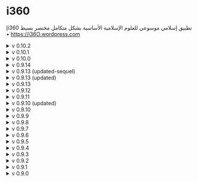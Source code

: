 # i360
إi360 تطبيق إسلامي موسوعي للعلوم الإسلامية الأساسية بشكل متكامل مختصر بسيط
• https://i36O.wordpress.com

<details>
<summary>v 0.10.2</summary>

| Header | Details |
|-----:|-----------|
|     Creation Date/Time | 20/03/2024  14:00|
|     Version | 0.10.2|
|     Version Code | 20240320|
|     AppGyver Runtime Version | 4.9.201|
|     Released OS | **Web** – **Android** - Google (aab) – **Android** - Huawei (aab) – **Android** - Amazon (aab) – **Windows** - Amazon (aab) – **Android** - APKPure (_apk_) – **iOS** (ipa)|
|     Released Build# | 21847 – 21836 – 21836 – 21836 – 21836 – _21836_ – 25776|
|     Released | 24/03/2024|
|     Notes | **First release as: _SAP Build Apps_**|
|     Changes |   Edit: In _الرئيسية_ p., _i360Privacy_ item message changed short link to https://tinyurl.com/i360Privacy (missed in this _Android_ version)|
|     |   Fix: In _المتصفح_ p., _Share_ _CurrentWebView_ of first webpage by:|
|     |   - Add: In _المتصفح_ p., _CurrentWebViewTemp_ page variable of current webpage as Web URL|
|     |   - Edit: In _المتصفح_ p., _CurrentWebViewTemp_ equated to _CurrentWebView_ formula|
|     |   - Edit: In _المتصفح_ p., _CurrentWebView_ equated to _CurrentWebViewTemp_ value only if not equal to _about:blank_ (as its value fluctuates between URL & _about:blank_ so and _if_ registers URL only)|
|     |   Edit: set _BotSearch_ field to _MindStudio.ai_, a.k.a. _YouAI.ai_, (based on model: _ChatGPT_/_Claude_); using _Generate Prompt_: _Arabic knowledge retrieval bot from given Arabic data sources_; created: 20/05/2024|
|     |   Edit: Changed _MindStudio.ai_ _Generate Prompt_ to: _clear, concise, informative, and professional Arabic knowledge retrieval bot using only uploaded Arabic data sources with citation and ability to handle complex queries in Arabic_, to ensure using only uploaded data sources; created: 30/05/2024|
  
</details>

<details>
<summary>v 0.10.1</summary>

| Header | Details |
|-----:|-----------|
|     Creation Date/Time | 10/11/2023  01:25|
|     Version | 0.10.1|
|     Version Code | 20231109|
|     AppGyver Runtime Version | 4.9.110|
|     Released OS | **Web** – **Android** - Google (aab) – **Android** - Huawei (aab) – **Android** - Amazon (aab) – **Windows** - Amazon (aab) – **Android** - APKPure (_apk_) – **iOS** (ipa)|
|     Released Build# | 304998 – 304999 – 304999 – 304999 – 304999 – _304999_ – 305000|
|     Released | 10/11/2023|
|     Notes | _|
|     Changes |   Edit: _i360dbs_ data resource by adding query parameter _size_ set to 200 (default: 100) to allow maximum page size (row count) limit: 200|
|     |   Edit: In _الرئيسية_ p., in _EntityList_, added a new line between Entity name & its description in shared current text|
  
</details>

<details>
<summary>v 0.10.0</summary>

| Header | Details |
|-----:|-----------|
|     Creation Date/Time | 22/10/2023  18:03|
|     Version | 0.10.0|
|     Version Code | 20231022|
|     AppGyver Runtime Version | 4.9.72|
|     Released OS | **Web** – **Android** - Google (aab) – **Android** - Huawei (aab) – **Android** - Amazon (aab) – **Windows** - Amazon (aab) – **Android** - APKPure (_apk_) – **iOS** (ipa)|
|     Released Build# | 303425 – 303426 – 303426 – 303426 – 303426 – _303426_ – 303427|
|     Released | 22/10/2023|
|     Notes | _|
|     Changes |   Add: In _الرئيسية_ p., _SearchSource_ page variable with initial value 0|
|     |   Add:  In _الرئيسية_ p., in _SearchBarRow_ _SearchIcon_, along with _SearchSource_ page variable, to replace _EntitySearch_ Checkbox. This icon will serve as a 3-state component for: _Internal Custom_, _External Knowledge Graph Entity_, _Internal Knowledge Graph Entity Bot_ Searches|
|     |   Edit: In _الرئيسية_ p., _SearchBarRow_ _SearchBar_ placeholder, added _بحث بوت معرفي داخلي..._ for _Internal Bot Knowledge Graph Entity Search_|
|     |   Edit: In _i360db.xlsx - Complements_, added GenAI chatbot _BotSearch_ field & reloaded DB schema|
|     |   Edit: In _الرئيسية_ p., _SearchBarRow_ _SearchBar_ logic, added chatbot from _BotSearch_ field|
|     |   Edit: set _BotSearch_ field to _BotPress.com_ (based on model: _ChatGPT_)|
|     |   Edit:  In _الرئيسية_ p., in _SearchBarRow_ _SearchBar_ logic, to reflect last step changes|
|     |   Edit:  In _الرئيسية_ p., in _EntityList_ visibility, to reflect last step changes|
|     |   Edit:  In _الرئيسية_ p., in _EntityList_, added sharing of current text via native share dialog|
  
</details>

<details>
<summary>v 0.9.14</summary>

| Header | Details |
|-----:|-----------|
|     Creation Date/Time | 14/09/2023  17:54|
|     Version | 0.9.14|
|     Version Code | 20230914|
|     AppGyver Runtime Version | 4.9.72|
|     Released OS | **Web** – **Android** - Google (aab) – **Android** - Huawei (aab) – **Android** - Amazon (aab) – **Windows** - Amazon (aab) – **Android** - UpToDown (apk) – **Android** - APKPure (apk) – **iOS** (ipa)|
|     Released Build# | 298282 – 298283 – 298283 – 298283 – 298283 – 298486 – 298486 – 298325|
|     Released | 14/09/2023|
|     Notes | Changed app file download link on _WordPress.com_ from _Box.com_ to _APKPure.com_ for smaller downloads on 20/09/2023|
|     Changes |   Add: In _الرئيسية_ p., _SelectWeb_ page variable|
|     |   Edit:  In _الرئيسية_ p., added _SelectWeb_ in _SciencesList_ logic setting as selected row's _Web_ field|
|     |   Edit:  In _الرئيسية_ p., _Osfn_ flow function added condition to WebView use, namely: checking if webpage is non-secure (i.e. uses _http_ instead of _https_) & checking several websites lists (e.g. _facebook.com_) that require opening another tap to authenticate login then continues business-as-usual, to open in external browser as both cases of which fail in WebView (by design!)|
  
</details>

<details>
<summary>v 0.9.13 (updated-sequel)</summary>

| Header | Details |
|-----:|-----------|
|     Creation Date/Time | 03/09/2023  22:34|
|     Version | 0.9.13|
|     Version Code | 20230905|
|     AppGyver Runtime Version | 4.9.72|
|     Released OS | **Web** – **Android** - Google (aab) – **Android** - Huawei (aab) – **Android** - Amazon (aab) – **Windows** - Amazon (aab) – **iOS** (ipa)|
|     Released Build# | 297142 – 297143 – 297143 – 297143 – 297143 – 297144|
|     Released | 03/09/2023|
|     Notes | _|
|     Changes |   Fix:  In _الرئيسية_ p., changed _id_ in _SciencesList_ component & logic (as _id_ in _Baserow.io_ is only an integer causing an app glitch of sorts)|
  
</details>

<details>
<summary>v 0.9.13 (updated)</summary>

| Header | Details |
|-----:|-----------|
|     Creation Date/Time | 03/09/2023  12:19|
|     Version | 0.9.13|
|     Version Code | 20230904|
|     AppGyver Runtime Version | 4.9.72|
|     Released OS | **Web** – **Android** - Google (aab) – **Android** - Huawei (aab) – **Android** - Amazon (aab) – **Windows** - Amazon (aab) – **iOS** (ipa)|
|     Released Build# | 297118 – 297119 – 297119 – 297119 – 297119 – 297120|
|     Released | 03/09/2023|
|     Notes | Some proxies (e.g. old _Kerio_) may cause Cross-Origin Resource Sharing (CORS) issues to using _Baserow.io_ as _https://baserow.io_ can't even open as a webpage|
|     Changes |   Edit: Moved used databases from _Airtable.com_ to _Baserow.io_ ..., _SearchBar_, _InputTools_|
  
</details>

<details>
<summary>v 0.9.13</summary>

| Header | Details |
|-----:|-----------|
|     Creation Date/Time | 03/09/2023  02:36|
|     Version | 0.9.13|
|     Version Code | 20230903|
|     AppGyver Runtime Version | 4.9.72|
|     Released OS | **Web** – **Android** - Google (aab) – **Android** - Huawei (aab) – **Android** - Amazon (aab) – **Windows** - Amazon (aab) – **iOS** (ipa)|
|     Released Build# | 297097 – 297098 – 297098 – 297098 – 297098 – 297099|
|     Released | 03/09/2023|
|     Notes | _|
|     Changes |   Fix: In _الرئيسية_ p., edited _i360dbsVar_ & _i360dbcVar_ data variables logic to stop auto data refresh thus stop consuming service calls quota (as _i360kVar_; see v0.9.9)|
|     |   Del: _Reset compass_ installed logic|
|     |   Edit: Moved used databases from _Airtable.com_ to _Baserow.io_ due to new limitations imposed on free plan, mainly on API calls, & changed necessary app changes, namely in _الرئيسية_ p.: _i360dbcVar_ data variable, _SciencesList_, _OSIcon_, page logic<s>, _SearchBar_, _InputTools_</s>|
  
</details>

<details>
<summary>v 0.9.12</summary>

| Header | Details |
|-----:|-----------|
|     Creation Date/Time | 23/08/2023  17:26|
|     Version | 0.9.12|
|     Version Code | 20230825|
|     AppGyver Runtime Version | 4.9.72|
|     Released OS | **Web** – **Android** - Google (aab) – **Android** - Huawei (aab) – **Android** - Amazon (aab) – **Windows** - Amazon (aab) – **iOS** (ipa)|
|     Released Build# | 295784 – 295927 – 295927 – 295927 – 295927 – 295786|
|     Released | 23/08/2023|
|     Notes | _|
|     Changes |   Edit: In _الرئيسية_ p., in _SearchBar_ showed _exclamation_ icon if _SearchBar_ value is empty for _EntitySearch=False_|
|     |   Edit: In _الرئيسية_ p., in _SciencesList_, changed text align (orientation) to right for _No Data_|
|     |   Add: In _الرئيسية_ p., _ScrollView_ & moved _SciencesList_ inside it, to enable scrolling of the list without the whole page, with dimensions to better fit screen size, namely: Width=Grow to width; Height=Screen viewport height - 200!|
  
</details>

<details>
<summary>v 0.9.11</summary>

| Header | Details |
|-----:|-----------|
|     Creation Date/Time | 23/08/2023  00:29|
|     Version | 0.9.11|
|     Version Code | 20230823|
|     AppGyver Runtime Version | 4.9.72|
|     Released OS | **Web** – **Android** - Google (aab) – **Android** - Huawei (aab) – **Android** - Amazon (aab) – **Windows** - Amazon (aab) – **iOS** (ipa)|
|     Released Build# | 295669 – 295670 – 295670 – 295670 – 295670 – 295671|
|     Released | 23/08/2023|
|     Notes | _|
|     Changes |   Edit: In _الرئيسية_ p., change _Web_ icon from _globe_ to data variable _WebIcon_ from _i360dbcVar_ data in _SciencesList_ & _OSIcon_, for better dynamic consistency between the two!|
|     |   Add: In _المتصفح_ p., _InteractionRow_, navigation button, namely: _Refresh_|
  
</details>

<details>
<summary>v 0.9.10 (updated)</summary>

| Header | Details |
|-----:|-----------|
|     Creation Date/Time | 15/08/2023  09:31|
|     Version | 0.9.10|
|     Version Code | 20230815|
|     AppGyver Runtime Version | 4.9.72|
|     Released OS | **Web** – **Android** - Google (aab) – **Android** - Huawei (aab) – **Android** - Amazon (aab) – **Windows** - Amazon (aab) – **iOS** (ipa)|
|     Released Build# | 294743 – 294700 – 294700 – 294700 – 294700 – 294707|
|     Released | 15/08/2023|
|     Notes | _|
|     Changes |   Add: In _الرئيسية_ p., in _AppSupportRow_ _AppDeveloper_ text to separate app.'s version from developer info. for better visibility|
  
</details>

<details>
<summary>v 0.9.10</summary>

| Header | Details |
|-----:|-----------|
|     Creation Date/Time | 10/08/2023  15:11|
|     Version | 0.9.10|
|     Version Code | 20230810|
|     AppGyver Runtime Version | 4.9.72|
|     Released OS | **Web** – **Android** - Google (aab) – **Android** - Huawei (aab) – **Android** - Amazon (aab) – **Windows** - Amazon (aab) – **iOS** (ipa)|
|     Released Build# | 294344 – 294332 – 294332 – 294332 – 294332 – 294334|
|     Released | 10/08/2023|
|     Notes | _|
|     Changes |   Edit: _i360t_ data resource by switch _from_/_to_ from _ar_/_en_ to _en_/_ar_, respectively; as _Bing Entity Search_ supported Arabic enquiries after _Bing_ incorporated OpenAI's ChatGPT into its services|
|     |   Edit: In _الرئيسية_ p., change _Web_ icon from _dribbble_ to _globe_ in _SciencesList_ & _OSIcon_|
|     |   Edit: In _الرئيسية_ p., in _SearchBar_ relinked logic to show _tripadvisor_ icon while entity searching even without translation|
|     |   Edit: In _الرئيسية_ p., in _HTTPflow_ added showing toast message in case of _HTTP Request_ error output & linked it to second| (error) output|
|     |   Add: _EntityQueryTermOld_ Page Variable linked to old _SearchBar_ value|
|     |   Edit: In _الرئيسية_ p., in _SearchBar_ showed _exclamation_ icon if _SearchBar_ value is empty or unchanged (w.r.t. _EntityQueryTermOld_) for _EntitySearch=True_|
|     |   Fix: In _i360k_ data resource, removed query parameter _cc=SA_|
  
</details>

<details>
<summary>v 0.9.9</summary>

| Header | Details |
|-----:|-----------|
|     Creation Date/Time | 25/07/2023  16:14|
|     Version | 0.9.9|
|     Version Code | 20230725 (20230726 for Google)|
|     AppGyver Runtime Version | 4.9.72|
|     Released OS | **Web** – **Android** - Google (aab) – **Android** - Huawei (aab) – **Android** - Amazon (aab) – **Windows** - Amazon (aab) – **iOS** (ipa)|
|     Released Build# | 292251 – 292337 – 292332 – 292332 – 292332 – 292498|
|     Released | 26/07/2023|
|     Notes | _|
|     Changes |   Edit: In _i360k_ data resource, regenerated first key used by app to disable live version & enable isolated testing of under development version|
|     |   Fix: In _الرئيسية_ p., edited _i360kVar_ data variable logic to refresh data upon _EntityQueryTerm_ change (see _https://answers.sap.com/questions/13646962/appgyver-how-to-pass-url-filter-parameters-in-rest.html_ & _https://blogs.sap.com/2022/05/22/dadiambored-no-code-challenge/_) only & stop auto data refresh thus stop consuming service calls quota (see _https://answers.sap.com/questions/13648115/appgyver-how-to-stop-rest-api-calls-done-automatic.html_)|
|     |   Edit: In _الرئيسية_ p., in _SearchBar_ changed all _self.value_ to _Trim_WhiteSpace(self.value)_|
|     |   Edit: In _الرئيسية_ p., in _SearchBar_ added logic to check language (using Arabic can't be Lower-/Upper-cased) & hence translate from English to Arabic (if needed), instead of the other way around|
|     |   Edit: In _الرئيسية_ p., in _EntityList_ changed text align (orientation) to right|
  
</details>

<details>
<summary>v 0.9.8</summary>

| Header | Details |
|-----:|-----------|
|     Creation Date/Time | 07/06/2023  14:48|
|     Version | 0.9.8|
|     Version Code | 20230607|
|     AppGyver Runtime Version | 4.7.37|
|     Released OS | **Web** – **Android** - Google (aab) – **Android** - Huawei (aab) – **Android** - Amazon (aab) – **Windows** - Amazon (aab) – **iOS** (ipa)|
|     Released Build# | 284795 – 284796 – 284796 – 284796 – 284796 – 284798|
|     Released | 07/06/2023|
|     Notes | _|
|     Changes |   Fix: In _الرئيسية_ p., in _SearchBar_, reordered logic to set _EntityQueryTerm_ before changing _EntitySearch_ icon as the earlier reads output of another node _HTTPflow_|
|     |   Edit: Renamed _[...]Errata_ to _[...]Appendix_ in: _i360db.xlsx - Sciences_ Airtable, _i360dbs_ data resource schema, & app. components|
|     |   Fix: _i360t_ data resource by changing _Record Properties_ (a.k.a. body) binding type to _Formula_ (instead of default: _Object with properties_) then setting it to: [{_Text_:_صلاح الدين الأيوبي_}] ***(functional)***|
|     |   Add: _i360tVar_ data variable, type: 'New data record', based on _i360t_ data resource ***(unfunctional)***|
|     |   Add: _EntityQueryTermRaw_ Page Variable linked to _i360kVar_ _Record properties_|
|     |   Edit: _i360db.xlsx_, changed all _https://shamela.ws/_ sources to _https://ketabonline.com/_, except jurisprudence encyclopedias, for better consistency & visibility (04/07/2023)|
|     |   Edit: _i360db.xlsx_, changed all _https://app.box.com/_ sources to _https://archive.org/_, except Quranic interpretation errata, for lighter experience without downloads (07/07/2023)|
  
</details>

<details>
<summary>v 0.9.7</summary>

| Header | Details |
|-----:|-----------|
|     Creation Date/Time | 27/05/2023  21:15|
|     Version | 0.9.7|
|     Version Code | 20230527|
|     AppGyver Runtime Version | 4.7.37|
|     Released OS | **Web** – **Android** - Google (aab) – **Android** - Huawei (aab) – **Android** - Amazon (aab) – **Windows** - Amazon (aab) – **iOS** (ipa)|
|     Released Build# | 283398 – 283399 – 283399 – 283399 – 283399 – 283769|
|     Released | 27/05/2023|
|     Notes | _|
|     Changes |   Add: _WebErrata_ app. variable of errata of related Web URL|
|     |   Edit: In _الرئيسية_ p., in _SciencesList_, added _WebErrata_ setting logic|
|     |   Add: In _المتصفح_ p., in _InteractionRow_, navigation button, namely: _Errata_, setting _WebView_ URL to _WebErrata_, visible only if exists|
|     |   Edit: In _المتصفح_ p., in _InteractionRow_, adjusted cells widths in layout for better icons view|
  
</details>

<details>
<summary>v 0.9.6</summary>

| Header | Details |
|-----:|-----------|
|     Creation Date/Time | 12/05/2023  21:23|
|     Version | 0.9.6|
|     Version Code | 20230512|
|     AppGyver Runtime Version | 4.7.37|
|     Released OS | **Web** – **Android** - Google (aab) – **Android** - Huawei (aab) – **Android** - Amazon (aab) – **Windows** - Amazon (aab) – **iOS** (ipa)|
|     Released Build# | 281499 – 281500 – 281500 – 281500 – 281500 – 281502|
|     Released | 12/05/2023|
|     Notes | _|
|     Changes |   Edit: In _الرئيسية_ p., in _SearchBar_, added _HTTP request_ logic for _EntitySearch_|
|     |   Edit: In _الرئيسية_ p., in _SearchBar_, used _HTTP request_ for _Translator_ & _Entity Search_ to display error message(s), if any|
|     |   Add: In _الرئيسية_ p., in _SearchBar_, _HTTPrequest_ flow function (based on that of _Translator_ as it's more options), named _HTTPflow_, combining _HTTP request_ logic, with error handling mechanism|
  
</details>

<details>
<summary>v 0.9.5</summary>

| Header | Details |
|-----:|-----------|
|     Creation Date/Time | 07/05/2023  23:28|
|     Version | 0.9.5|
|     Version Code | 20230507|
|     AppGyver Runtime Version | 4.7.37|
|     Released OS | **Web** – **Android** - Google (aab) – **Android** - Huawei (aab) – **Android** - Amazon (aab) – **Windows** - Amazon (aab) – **iOS** (ipa)|
|     Released Build# | 280703 – 280704 – 280704 – 280704 – 280704 – 280706|
|     Released | 07/05/2023|
|     Notes | Sometimes, PDF files were downloaded not opened as intended, so I thought about changing WebView app variables data types from _Web URL_ to _URL_ as a possible solution but some sites already worked as-is as of 07/05/2023, so no change was made!|
|     Changes |   Add: In _المتصفح_ p., _CurrentWebView_ page variable of current webpage as Web URL|
|     |   Fix: In _المتصفح_ p., set _Share_ to _CurrentWebView_, instead of _WebParam_!|
|     |   Edit: In _المتصفح_ p., in _WebView_, set _CurrentWebView_ to customized _onChangeLocation_ _Receive event_ outputs|
|     |   Add: In _المتصفح_ p., _WebViewPages_ page variable of browsed webpages as List of Web URLs| 
|     |   Edit: In _المتصفح_ p., in _WebView_, added _CurrentWebView_ to _WebViewPages_ incrementally, only if missing|
|     |   Add: In _المتصفح_ p., _CurrentWebViewIndex_ page variable of current webpage index in _WebViewPages_ as Number|
|     |   Add: In _المتصفح_ p., set _Share_ to _CurrentWebView_, instead of _WebParam_!|
|     |   Add: In _المتصفح_ p., in _InteractionRow_, navigation buttons, namely: _GoBack_, _GoForward_, _Home_ icons, setting _WebView_ URL to previous, next, home items in _WebViewPages_ list, respectively|
  
</details>

<details>
<summary>v 0.9.4</summary>

| Header | Details |
|-----:|-----------|
|     Creation Date/Time | 27/04/2023  13:36|
|     Version | 0.9.4|
|     Version Code | 20230427|
|     AppGyver Runtime Version | 4.7.37|
|     Released OS | **Web** – **Android** - Google (aab) – **Android** - Huawei (aab) – **Android** - Amazon (aab) – **Windows** - Amazon (aab) – **iOS** (ipa)|
|     Released Build# | 279389 – 279390 – 279390 – 279390 – 279390 – 279392|
|     Released | 27/04/2023|
|     Notes | _|
|     Changes |   Edit: In _الرئيسية_ p., in _SearchBar_, changed _EntitySearch_ _checkedIcon_ to _language_ while translating|
|     |   Edit: In _الرئيسية_ p., in _SearchBar_, changed _EntitySearch_ _checkedIcon_ to _tripadvisor_ (owl as a symbol of knowledge) while entity searching, with 500ms delay|
|     |   Edit: In _الرئيسية_ p., changed _Web_ icon from _window-maximize_ to _dribbble_ (~globe) in _SciencesList_ & _OSIcon_|
  
</details>

<details>
<summary>v 0.9.3</summary>

| Header | Details |
|-----:|-----------|
|     Creation Date/Time | 17/04/2023  13:33|
|     Version | 0.9.3|
|     Version Code | 20230417|
|     AppGyver Runtime Version | 4.7.36|
|     Released OS | **Web** – **Android** - Google (aab) – **Android** - Huawei (aab) – **Android** - Amazon (aab) – **iOS** (ipa)|
|     Released Build# | 278064 – 278065 – 278065 – 278065 – 278067|
|     Released | 17/04/2023|
|     Notes | _|
|     Changes | Add: _i360t_ data resource linked to _Azure Translator_, to enable Translation of  Entity search term with required dynamic Request body _text_ in _Create Record (Post)_, created: 15/04/2023 ***(unfunctional***_; Error: JSON error response from server: {"error":{"code":400074,"message":"The body of the request is not valid JSON."}}.status: 400_***)***|
|     |   Edit: In _الرئيسية_ p., _SearchBar_ to add _HTTP Request_ for _Azure Translator_ for Entity search ***(functional)***|
|     |   Edit: In _الرئيسية_ p., _SearchBar_ placeholder from _بحث معرفي خارجي (بالإنجليزية)..._ to _بحث معرفي خارجي..._ for _External Knowledge Graph Entity Search_|
|     |   Edit: Renamed _i360db_ data resource to _i360dbs_ & related changed (for naming consistency)|
|     |   Edit: Renamed _i360Records_ data variable to _i360dbsVar_ & related changed|
|     |   Edit: Renamed _i360dbcRecord_ data variable to _i360dbcVar_ & related changed|
|     |   Edit: Renamed _i360kRecords_ data variable to _i360kVar_ & related changed|
  
</details>

<details>
<summary>v 0.9.2</summary>

| Header | Details |
|-----:|-----------|
|     Creation Date/Time | 14/04/2023  14:09|
|     Version | 0.9.2|
|     Version Code | 20230414|
|     AppGyver Runtime Version | 4.7.36|
|     Released OS | **Web** – **Android** - Google (aab) – **Android** - Huawei (aab) – **Android** - Amazon (aab) – **iOS** (ipa)|
|     Released Build# | 277738 – 277739 – 277739 – 277739 – 277750|
|     Released | 14/04/2023|
|     Notes | _|
|     Changes | Add: _i360k_ data resource linked to _Bing Web Search_, to enable _Bing Entity Search_ (Knowledge Graph Search) with required dynamic query term _q_ in _Get Collection_, created: 03/04/2023|
|     |   Add: _i360kRecords_ data variable, type: 'Collection of data records', based on _i360k_ data resource)|
|     |   Add: _EntityQueryTerm_ Page Variable linked to _i360kRecords'_ query term _q_|
|     |   Add: In _الرئيسية_ p., in _EntityList_ large image list item (with _Repeat to_ _i360kRecords_ data variable)|
|     |   Add: In _الرئيسية_ p., in _SearchBarRow_, _EntitySearch_ checkbox|
|     |   Edit: In _الرئيسية_ p., _SearchBar_ to enable _Custom Search_ & _Entity Search_ based on _EntitySearch_|
|     |   Edit: In _الرئيسية_ p., _SearchBar_ placeholder from _بحث..._ to _بحث مخصص داخلي..._ for _Internal Custom Search_ & _بحث معرفي خارجي (بالإنجليزية)..._ for _External Knowledge Graph Entity Search_|
  
</details>

<details>
<summary>v 0.9.1</summary>

| Header | Details |
|-----:|-----------|
|     Creation Date/Time | 23/03/2023  00:16|
|     Version | 0.9.1|
|     Version Code | 20230323|
|     AppGyver Runtime Version | 4.7.36|
|     Released OS | **Web** – **Android** - Google (aab) – **Android** - Huawei (aab) – **Android** - Amazon (aab) – **iOS** (ipa)|
|     Released Build# | 275037 – 275026 – 275026 – 275026 – 275028|
|     Released | 23/03/2023|
|     Notes | – App. Ver. info. is maintained within App., _i360db.xlsx_ & on Support p. (≥ 0.9.1)|
|     | – Content Ed. info. is maintained within _i360db.xlsx_ & on Support p. (≥ 0.9.1)|
|     Changes | Fix: Message for new content edition by:|
|     |   - Renamed _Get item from storage_ logic for _i360Privacy_ & _i360Edition_ to _...Node_, respectively to be able to call their value|
|     |  - Triggered _i360Edition_ on data _i360cRecords_ changed, if DB edition > _i360EditionNode_|
|     | Edit: In _i360db.xlsx - Complements_, added _Version_ field & reloaded DB schema|
|     | Add: In _الرئيسية_ p., added _AppSupportRow_ to include _AppVersion_ info.|
|     | Edit: In _الرئيسية_ p., added _ellipse-v_ menu icon as to show/hide version info.|
  
</details>

<details>
<summary>v 0.9.0</summary>

| Header | Details |
|-----:|-----------|
|     Creation Date/Time | 15/03/2023 14:35|
|     Version | 0.9.0|
|     Version Code | 20230315|
|     AppGyver Runtime Version | 4.6.36|
|     Released OS | **Web** – **Android** - Google (aab) – **Android** - Huawei (aab) – **Android** - Amazon (aab) – **iOS** (ipa)|
|     Released Build# | 273739 – 273740 – 273740 – 273740 – 273742|
|     Released | 16/03/2023|
|     Notes | App. Ver. & Content Ed. info. are maintained within _i360db.xlsx_ & on Support p. (0.9.0)|
|     Changes | Add: In _المتصفح_ p., _InteractionRow_|
|     | Add: In _المتصفح_ p., _Share_ icon & _ShareText_|
|     | Edit: In _الرئيسية_ p., in _SciencesList_, changed text & icon colors to blue (Primary) & changed text align (orientation) to right|
|     | Edit: In _الرئيسية_ p., in _SciencesList_, decreased list item top & bottom gaps from 8px to 4px|
|     | Add: In _الرئيسية_ p., _SearchBarRow_, to include _SearchBar_ based on _Bing Custom Search_ (https://customsearch.ai); created: 15/02/2023, activated: 26/02/2023|
|     | Edit: In _الرئيسية_ p., moved _InputTools_ icon to _SearchBarRow_|
|     | Edit: In _الرئيسية_ p., moved _Support_, _PrivacyPolicy_ icons to _SciencesList_|
|     | Del: In _الرئيسية_ p., _SupportRow_|
|     | Edit: In _المتصفح_ p., changed _WebView_ dimensions to better fit screen size, namely: Width=Grow to width; Height=Screen viewport height - 160|
|     | Edit: In _الرئيسية_ p., change _Web_ icon from _cloud_ to _window-maximize_ in _SciencesList_ & _OSIcon_|
|     | Edit: In _الرئيسية_ p., moved visibility condition of _InputTools_ from icon to it's cell|
|     | Edit: On 07/03/2023, changed API key (to be deprecated on 01/02/2024) to personal token for _i360db.xlsx - Sciences_, namely _i360db-R_, that's read-only|
|     | Add: Imported _i360db.xlsx_, _Complements_ tab, to Airtable base (online database), including fields: _CustomSearch_, _Google_VirtualKeyboard_, _Huawei_VirtualKeyboard_, _Edition_|
|     | Add: _i360dbc_ data resource linked to _i360db.xlsx - Complements_, Airtable using REST API with personal token, namely _i360dbc-R_, that's read-only; NB - after 'getting collection', 'testing' & 'setting schema from response', change _Edition_ field type from 'text' to 'date text' for compatibility use|
|     | Add: _i360dbcRecord_ data variable, type: 'Collection of data records', based on "i360dbc" data resource|
|     | Add: _i360Edition_ storage item (as text)|
|     | Add: message for new Content Edition to show after Policy message comparing _i360Edition_ to current date|
  
</details>
